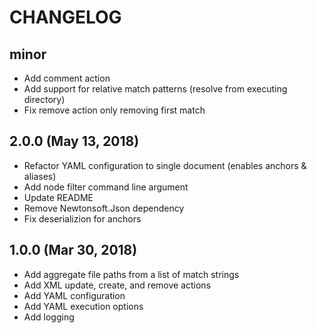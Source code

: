 # CHANGELOG

## minor
* Add comment action
* Add support for relative match patterns (resolve from executing directory)
* Fix remove action only removing first match

## 2.0.0 (May 13, 2018)
* Refactor YAML configuration to single document (enables anchors & aliases)
* Add node filter command line argument
* Update README
* Remove Newtonsoft.Json dependency
* Fix deserializion for anchors

## 1.0.0 (Mar 30, 2018)
* Add aggregate file paths from a list of match strings
* Add XML update, create, and remove actions
* Add YAML configuration
* Add YAML execution options
* Add logging
